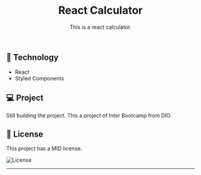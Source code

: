 <h1 align="center"> React Calculator </h1>

<p align="center">
This is a react calculator.
</p>

<br>

## 🚀 Technology

- React
- Styled Components

## 💻 Project

Still building the project.
This a project of Inter Bootcamp from DIO.


## :memo: License

This project has a MID license.

<img alt="License" src="https://img.shields.io/static/v1?label=license&message=MIT&color=49AA26&labelColor=000000">


---

